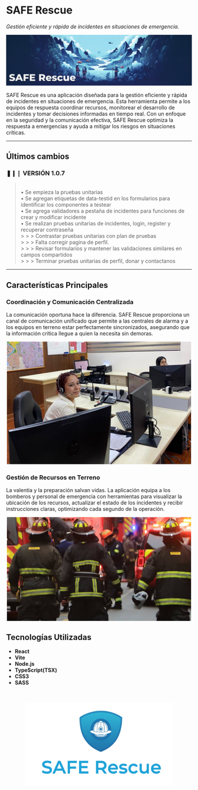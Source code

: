 # SAFE Rescue

*Gestión eficiente y rápida de incidentes en situaciones de emergencia.*

<p align="center">
  <img src="./src/assets/readme/SRCover.png" alt="Portada SAFE Rescue" width="900px">
</p>

SAFE Rescue es una aplicación diseñada para la gestión eficiente y rápida de incidentes en situaciones de emergencia. Esta herramienta permite a los equipos de respuesta coordinar recursos, monitorear el desarrollo de incidentes y tomar decisiones informadas en tiempo real. Con un enfoque en la seguridad y la comunicación efectiva, SAFE Rescue optimiza la respuesta a emergencias y ayuda a mitigar los riesgos en situaciones críticas.

---

## Últimos cambios

### ❚❙❘ VERSIÓN 1.0.7

> <br>• Se empieza la pruebas unitarias
> <br>• Se agregan etiquetas de data-testid en los formularios para identificar los componentes a testear
> <br>• Se agrega validadores a pestaña de incidentes para funciones de crear y modificar incidente
> <br>• Se realizan pruebas unitarias de incidentes, login, register y recuperar contraseña
> <br> > > > Contrastar pruebas unitarias con plan de pruebas
> <br> > > > Falta corregir pagina de perfil.
> <br> > > > Revisar formularios y mantener las validaciones similares en campos compartidos
> <br> > > > Terminar pruebas unitarias de perfil, donar y contactanos
> <br>

---

## Características Principales

### Coordinación y Comunicación Centralizada
La comunicación oportuna hace la diferencia. SAFE Rescue proporciona un canal de comunicación unificado que permite a las centrales de alarma y a los equipos en terreno estar perfectamente sincronizados, asegurando que la información crítica llegue a quien la necesita sin demoras.

<p align="center">
  <img src="./src/assets/readme/350_central_alarmas_osorno.jpg" alt="Central de Alarmas Osorno" width="500px">
</p>

### Gestión de Recursos en Terreno
La valentía y la preparación salvan vidas. La aplicación equipa a los bomberos y personal de emergencia con herramientas para visualizar la ubicación de los recursos, actualizar el estado de los incidentes y recibir instrucciones claras, optimizando cada segundo de la operación.

<p align="center">
  <img src="./src/assets/readme/bomberos_en_accion.jpg" alt="Bomberos en acción" width="500px">
</p>

## Tecnologías Utilizadas
* **React**
* **Vite**
* **Node.js**
* **TypeScript(TSX)**
* **CSS3**
* **SASS**


<br>

<p align="center">
  <img src="./src/assets/readme/SafeRescueLogo.png" alt="Safe Rescue Logo" width="400px">
</p>
